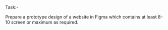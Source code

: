 Task:-

Prepare a prototype design of a website in Figma which contains at least 8-10 screen or maximum as required.
